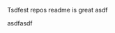 Tsdfest repos readme is great asdf







asdfasdf




















































































































